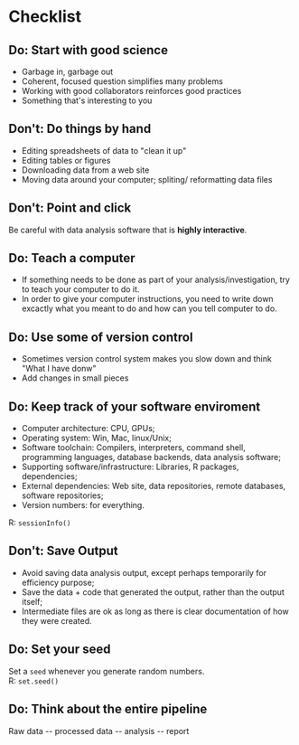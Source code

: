 # Checklist

## Do: Start with good science

* Garbage in, garbage out
* Coherent, focused question simplifies many problems
* Working with good collaborators reinforces good practices
* Something that's interesting to you

## Don't: Do things by hand

* Editing spreadsheets of data to "clean it up"
* Editing tables or figures
* Downloading data from a web site
* Moving data around your computer; spliting/ reformatting data files

## Don't: Point and click

Be careful with data analysis software that is **highly interactive**.

## Do: Teach a computer

* If something needs to be done as part of your analysis/investigation, try to teach your computer to do it.
* In order to give your computer instructions, you need to write down excactly what you meant to do and how can you tell computer to do.

## Do: Use some of version control

* Sometimes version control system makes you slow down and think "What I have donw"
* Add changes in small pieces

## Do: Keep track of your software enviroment

* Computer architecture: CPU, GPUs;
* Operating system: Win, Mac, linux/Unix;
* Software toolchain: Compilers, interpreters, command shell, programming languages, database backends, data analysis software;
* Supporting software/infrastructure: Libraries, R packages, dependencies;
* External dependencies: Web site, data repositories, remote databases, software repositories;
* Version numbers: for everything.

R: `sessionInfo()`

## Don't: Save Output

* Avoid saving data analysis output, except perhaps temporarily for efficiency purpose;
* Save the data + code that generated the output, rather than the output itself;
* Intermediate files are ok as long as there is clear documentation of how they were created.

## Do: Set your seed

Set a `seed` whenever you generate random numbers.  
R: `set.seed()`

## Do: Think about the entire pipeline

Raw data -- processed data -- analysis -- report